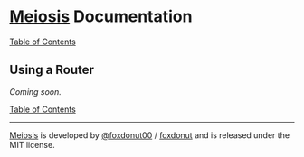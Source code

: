 # [Meiosis](https://meiosis.js.org) Documentation

[Table of Contents](toc.html)

## Using a Router

_Coming soon._

[Table of Contents](toc.html)

-----

[Meiosis](https://meiosis.js.org) is developed by
[@foxdonut00](http://twitter.com/foxdonut00) /
[foxdonut](https://github.com/foxdonut)
and is released under the MIT license.
